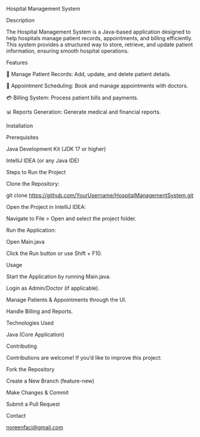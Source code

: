 Hospital Management System

Description

The Hospital Management System is a Java-based application designed to help hospitals manage patient records, appointments, and billing efficiently. This system provides a structured way to store, retrieve, and update patient information, ensuring smooth hospital operations.

Features

🏥 Manage Patient Records: Add, update, and delete patient details.

📅 Appointment Scheduling: Book and manage appointments with doctors.

💳 Billing System: Process patient bills and payments.

📊 Reports Generation: Generate medical and financial reports.

Installation

Prerequisites

Java Development Kit (JDK 17 or higher)

IntelliJ IDEA (or any Java IDE)

Steps to Run the Project

Clone the Repository:

git clone https://github.com/YourUsername/HospitalManagementSystem.git

Open the Project in IntelliJ IDEA:

Navigate to File > Open and select the project folder.

Run the Application:

Open Main.java

Click the Run button or use Shift + F10.

Usage

Start the Application by running Main.java.

Login as Admin/Doctor (if applicable).

Manage Patients & Appointments through the UI.

Handle Billing and Reports.

Technologies Used

Java (Core Application)

Contributing

Contributions are welcome! If you’d like to improve this project:

Fork the Repository

Create a New Branch (feature-new)

Make Changes & Commit

Submit a Pull Request

Contact

noreenfaci@gmail.com

